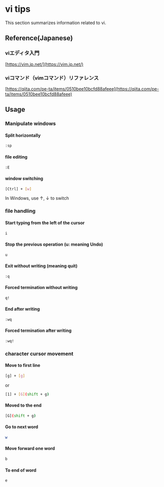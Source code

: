 # vi tips

This section summarizes information related to vi.

## Reference(Japanese)

### viエディタ入門

[https://vim.jp.net/](https://vim.jp.net/)

### viコマンド（vimコマンド）リファレンス

[https://qiita.com/pe-ta/items/0510bee10bcfd88afeee](https://qiita.com/pe-ta/items/0510bee10bcfd88afeee)

## Usage

### Manipulate windows

#### Split horizontally

```bash
:sp
```

#### file editing

```bash
:E
```

#### window switching

```bash
[Ctrl] + [w]
```

In Windows, use ↑, ↓ to switch

### file handling

#### Start typing from the left of the cursor

```bash
i
```

#### Stop the previous operation (u: meaning Undo)

```bash
u
```

#### Exit without writing (meaning quit)

```bash
:q
```

#### Forced termination without writing

```bash
q!
```

#### End after writing

```bash
:wq
```

#### Forced termination after writing

```bash
:wq!
```

### character cursor movement

#### Move to first line

```bash
[g] + [g]
```

or

```bash
[1] + [G](shift + g)
```

#### Moved to the end

```bash
[G](shift + g)
```

#### Go to next word

```bash
w
```

#### Move forward one word

```bash
b
```

#### To end of word

```bash
e
```
